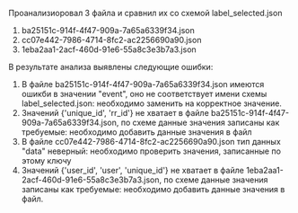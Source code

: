 Проанализиоровал 3 файла и сравнил их со схемой label_selected.json
1) ba25151c-914f-4f47-909a-7a65a6339f34.json
2) cc07e442-7986-4714-8fc2-ac2256690a90.json
3) 1eba2aa1-2acf-460d-91e6-55a8c3e3b7a3.json

В результате анализа выявлены следующие ошибки:
1. В файле ba25151c-914f-4f47-909a-7a65a6339f34.json имеются ошикби в значении "event", оно не соответствует имени схемы label_selected.json:
необходимо заменить на корректное значение.
2. Значений {'unique_id', 'rr_id'} не хватает в файле ba25151c-914f-4f47-909a-7a65a6339f34.json, по схеме данные значения записаны как требуемые:
необходимо добавить данные значения в файл
3. В файле cc07e442-7986-4714-8fc2-ac2256690a90.json тип данных "data" неверный:
необходимо проверить значения, записанные по этому ключу
4. Значений {'user_id', 'user', 'unique_id'} не хватает в файле 1eba2aa1-2acf-460d-91e6-55a8c3e3b7a3.json, по схеме данные значения записаны как требуемые:
необходимо добавить данные значения в файл.
